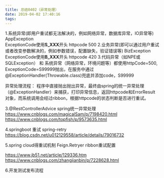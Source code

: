 ```yaml
---
title: 总结0402（异常处理）
date: 2019-04-02 17:40:16
tags:
---
```

1.系统异常(即用户重试都无法解决的，例如网络异常，数据库异常，IO异常等)
AppException   
ExceptionCode使用**S_XXX**开头 
httpcode 500
2.业务异常(即可以通过用户重试或者改变参数解决的，例如参数错误，配置缺失，验证错误等)
BizException  
ExceptionCode使用**B_XXX**开头
httpcode  420
3.代码异常（如NPE或SQLException） 和 系统异常（网络异常，环境问题等）都使用httpCode=500, ExceptionCode=S99999抛出，在服务中通过@ExceptionHandler(Throwable.class)兜底并添加code，S99999

异常处理流程：
程序中直接抛出抛出异常，最终由spring的统一异常处理（@ExceptionHandler）来捕获，打印异常信息，返回httpcode和ErrorResult
对象，而系统调用会经过ribbon，根据httpcode的状态判断是否进行重试。

3.@RestControllerAdvice spring统一异常处理
https://www.cnblogs.com/magicalSam/p/7198420.html
https://www.cnblogs.com/topfish/p/9573635.html

4.springboot 重试
spring-retry
https://blog.csdn.net/u012129558/article/details/79016732

5.spring cloud得重试机制
Feign.Retryer
ribbon重试配置

https://www.jb51.net/article/129336.htm
https://www.cnblogs.com/zhangjianbin/p/7228628.html

6.开发测试发布流程

